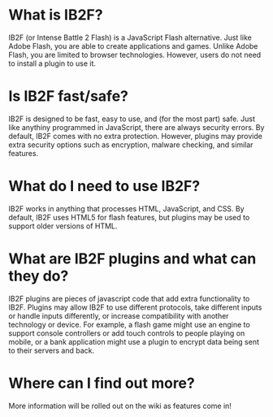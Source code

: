 # What is IB2F?
IB2F (or Intense Battle 2 Flash) is a JavaScript Flash alternative. 
Just like Adobe Flash, you are able to create applications and games. 
Unlike Adobe Flash, you are limited to browser technologies. 
However, users do not need to install a plugin to use it.

# Is IB2F fast/safe?
IB2F is designed to be fast, easy to use, and (for the most part) safe. 
Just like anythiny programmed in JavaScript, there are always security errors. 
By default, IB2F comes with no extra protection. However, plugins may provide extra security options such as encryption, malware checking, and similar features.

# What do I need to use IB2F?
IB2F works in anything that processes HTML, JavaScript, and CSS. By default, IB2F uses HTML5 for flash features, but plugins may be used to support older versions of HTML.

# What are IB2F plugins and what can they do?
IB2F plugins are pieces of javascript code that add extra functionality to IB2F. 
Plugins may allow IB2F to use different protocols, take different inputs or handle inputs differently, or increase compatibility with another technology or device.
For example, a flash game might use an engine to support console controllers or add touch controls to people playing on mobile, or a bank application might use a plugin to encrypt data being sent to their servers and back.

# Where can I find out more?
More information will be rolled out on the wiki as features come in!
